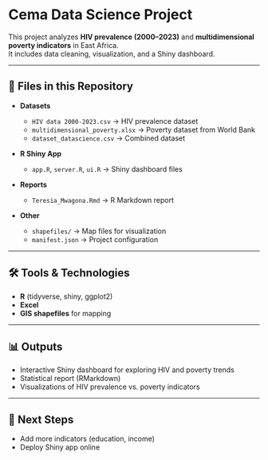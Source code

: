 # Cema Data Science Project

This project analyzes **HIV prevalence (2000–2023)** and **multidimensional poverty indicators** in East Africa.  
It includes data cleaning, visualization, and a Shiny dashboard.

---

## 📂 Files in this Repository
- **Datasets**
  - `HIV data 2000-2023.csv` → HIV prevalence dataset
  - `multidimensional_poverty.xlsx` → Poverty dataset from World Bank
  - `dataset_datascience.csv` → Combined dataset

- **R Shiny App**
  - `app.R`, `server.R`, `ui.R` → Shiny dashboard files

- **Reports**
  - `Teresia_Mwagona.Rmd` → R Markdown report

- **Other**
  - `shapefiles/` → Map files for visualization
  - `manifest.json` → Project configuration

---

## 🛠 Tools & Technologies
- **R** (tidyverse, shiny, ggplot2)
- **Excel**
- **GIS shapefiles** for mapping

---

## 📊 Outputs
- Interactive Shiny dashboard for exploring HIV and poverty trends  
- Statistical report (RMarkdown)  
- Visualizations of HIV prevalence vs. poverty indicators  

---

## 🚀 Next Steps
- Add more indicators (education, income)  
- Deploy Shiny app online  
